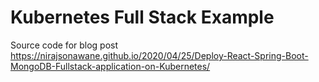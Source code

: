 
# Kubernetes Full Stack Example

Source code for blog post https://nirajsonawane.github.io/2020/04/25/Deploy-React-Spring-Boot-MongoDB-Fullstack-application-on-Kubernetes/
